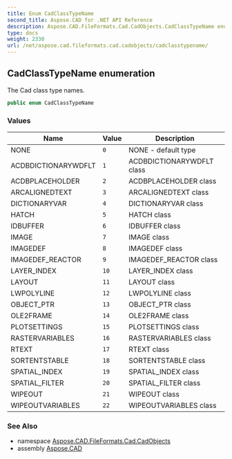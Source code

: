 ```yaml
---
title: Enum CadClassTypeName
second_title: Aspose.CAD for .NET API Reference
description: Aspose.CAD.FileFormats.Cad.CadObjects.CadClassTypeName enum. The Cad class type names
type: docs
weight: 2330
url: /net/aspose.cad.fileformats.cad.cadobjects/cadclasstypename/
---
```

## CadClassTypeName enumeration

The Cad class type names.

```csharp
public enum CadClassTypeName
```

### Values

| Name | Value | Description |
| --- | --- | --- |
| NONE | `0` | NONE - default type |
| ACDBDICTIONARYWDFLT | `1` | ACDBDICTIONARYWDFLT class |
| ACDBPLACEHOLDER | `2` | ACDBPLACEHOLDER class |
| ARCALIGNEDTEXT | `3` | ARCALIGNEDTEXT class |
| DICTIONARYVAR | `4` | DICTIONARYVAR class |
| HATCH | `5` | HATCH class |
| IDBUFFER | `6` | IDBUFFER class |
| IMAGE | `7` | IMAGE class |
| IMAGEDEF | `8` | IMAGEDEF class |
| IMAGEDEF_REACTOR | `9` | IMAGEDEF_REACTOR class |
| LAYER_INDEX | `10` | LAYER_INDEX class |
| LAYOUT | `11` | LAYOUT class |
| LWPOLYLINE | `12` | LWPOLYLINE class |
| OBJECT_PTR | `13` | OBJECT_PTR class |
| OLE2FRAME | `14` | OLE2FRAME class |
| PLOTSETTINGS | `15` | PLOTSETTINGS class |
| RASTERVARIABLES | `16` | RASTERVARIABLES class |
| RTEXT | `17` | RTEXT class |
| SORTENTSTABLE | `18` | SORTENTSTABLE class |
| SPATIAL_INDEX | `19` | SPATIAL_INDEX class |
| SPATIAL_FILTER | `20` | SPATIAL_FILTER class |
| WIPEOUT | `21` | WIPEOUT class |
| WIPEOUTVARIABLES | `22` | WIPEOUTVARIABLES class |

### See Also

* namespace [Aspose.CAD.FileFormats.Cad.CadObjects](../../aspose.cad.fileformats.cad.cadobjects/)
* assembly [Aspose.CAD](../../)


